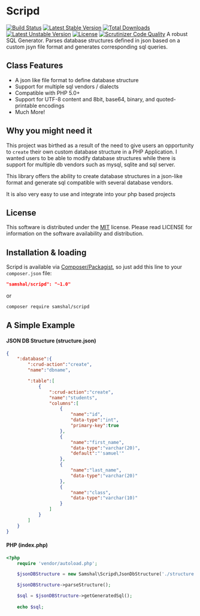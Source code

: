 # Scripd

[![Build Status](https://travis-ci.org/Samshal/Scripd.svg?branch=master)](https://travis-ci.org/Samshal/Scripd) [![Latest Stable Version](https://poser.pugx.org/samshal/scripd/v/stable)](https://packagist.org/packages/samshal/scripd) [![Total Downloads](https://poser.pugx.org/samshal/scripd/downloads)](https://packagist.org/packages/samshal/scripd) [![Latest Unstable Version](https://poser.pugx.org/samshal/scripd/v/unstable)](https://packagist.org/packages/samshal/scripd) [![License](https://poser.pugx.org/samshal/scripd/license)](https://packagist.org/packages/samshal/scripd) [![Scrutinizer Code Quality](https://scrutinizer-ci.com/g/Samshal/Scripd/badges/quality-score.png?b=master)](https://scrutinizer-ci.com/g/Samshal/Scripd/?branch=master)
A robust SQL Generator. Parses database structures defined in json based on a custom jsyn file format and generates corresponding sql queries.

## Class Features

- A json like file format to define database structure
- Support for multiple sql vendors / dialects
- Compatible with PHP 5.0+
- Support for UTF-8 content and 8bit, base64, binary, and quoted-printable encodings
- Much More!

## Why you might need it

This project was birthed as a result of the need to give users an opportunity to `create` their own custom database structure in a PHP Application.
I wanted users to be able to modify database structures while there is support for multiple db vendors such as mysql, sqlite and sql server.

This library offers the ability to create database structures in a json-like format and generate sql compatible with several database vendors.

It is also very easy to use and integrate into your php based projects

## License

This software is distributed under the [MIT](https://opensource.org/licenses/MIT) license. Please read LICENSE for information on the
software availability and distribution.

## Installation & loading
Scripd is available via [Composer/Packagist](https://packagist.org/packages/samshal/scripd), so just add this line to your `composer.json` file:

```json
"samshal/scripd": "~1.0"
```

or

```sh
composer require samshal/scripd
```

## A Simple Example

#### JSON DB Structure (structure.json)
```json
{
	":database":{
		":crud-action":"create",
		"name":"dbname",

		":table":[
			{
				":crud-action":"create",
				"name":"students",
				"columns":[
					{
						"name":"id",
						"data-type":"int",
						"primary-key":true
					},
					{
						"name":"first_name",
						"data-type":"varchar(20)",
						"default":"'samuel'"
					},
					{
						"name":"last_name",
						"data-type":"varchar(20)"
					},
					{
						"name":"class",
						"data-type":"varchar(10)"
					}
				]
			}
		]
	}
}
```

#### PHP (index.php)
```php
<?php
    require 'vendor/autoload.php';

    $jsonDBStructure = new Samshal\Scripd\JsonDbStructure('./structure.json', 'mysql');

    $jsonDBStructure->parseStructure();

    $sql = $jsonDBStructure->getGeneratedSql();
    
    echo $sql;
```
